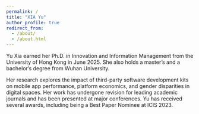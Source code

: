 ```yaml
---
permalink: /
title: "XIA Yu"
author_profile: true
redirect_from: 
  - /about/
  - /about.html
---
```


Yu Xia earned her Ph.D. in Innovation and Information Management from the University of Hong Kong in June 2025. She also holds a master’s and a bachelor’s degree from Wuhan University. 


Her research explores the impact of third-party software development kits on mobile app performance, platform economics, and gender disparities in digital spaces. Her work has undergone revision for leading academic journals and has been presented at major conferences. Yu has received several awards, including being a Best Paper Nominee at ICIS 2023.
